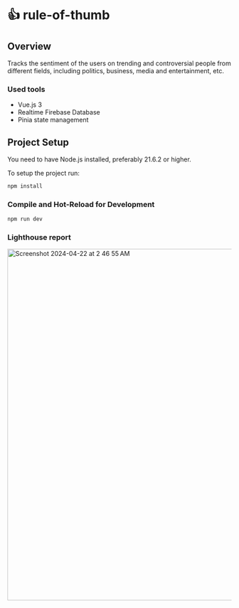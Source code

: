 # 👍 rule-of-thumb

## Overview

Tracks the sentiment of the users on trending and controversial people from different fields, including politics, business, media and entertainment, etc.

### Used tools

- Vue.js 3
- Realtime Firebase Database
- Pinia state management 


## Project Setup 

You need to have Node.js installed, preferably 21.6.2 or higher. 

To setup the project run:

```sh
npm install
```

### Compile and Hot-Reload for Development

```sh
npm run dev
```
### Lighthouse report 

<img width="791" alt="Screenshot 2024-04-22 at 2 46 55 AM" src="https://github.com/beltranbetania/rule-of-thumb/assets/30360007/511d2a4a-c96b-456b-96da-1773c39668f8">

